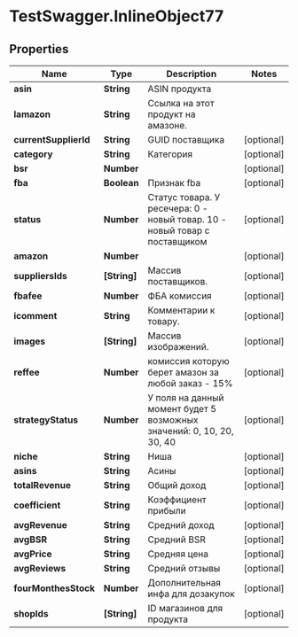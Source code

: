 # TestSwagger.InlineObject77

## Properties

Name | Type | Description | Notes
------------ | ------------- | ------------- | -------------
**asin** | **String** | ASIN продукта | 
**lamazon** | **String** | Ссылка на этот продукт на амазоне. | 
**currentSupplierId** | **String** | GUID поставщика | [optional] 
**category** | **String** | Категория | [optional] 
**bsr** | **Number** |  | [optional] 
**fba** | **Boolean** | Признак fba | [optional] 
**status** | **Number** |  Статус товара. У ресечера: 0 - новый товар.  10 - новый товар с поставщиком | [optional] 
**amazon** | **Number** |  | [optional] 
**suppliersIds** | **[String]** | Массив поставщиков. | [optional] 
**fbafee** | **Number** | ФБА комиссия | [optional] 
**icomment** | **String** | Комментарии к товару. | [optional] 
**images** | **[String]** | Массив изображений. | [optional] 
**reffee** | **Number** | комиссия которую берет амазон за любой заказ - 15% | [optional] 
**strategyStatus** | **Number** | У поля на данный момент будет 5 возможных значений: 0, 10, 20, 30, 40 | [optional] 
**niche** | **String** | Ниша | [optional] 
**asins** | **String** | Асины | [optional] 
**totalRevenue** | **String** | Общий доход | [optional] 
**coefficient** | **String** | Коэффициент прибыли | [optional] 
**avgRevenue** | **String** | Средний доход | [optional] 
**avgBSR** | **String** | Средний BSR | [optional] 
**avgPrice** | **String** | Средняя цена | [optional] 
**avgReviews** | **String** | Средний отзывы | [optional] 
**fourMonthesStock** | **Number** | Дополнительная инфа для дозакупок | [optional] 
**shopIds** | **[String]** | ID магазинов для продукта | [optional] 


